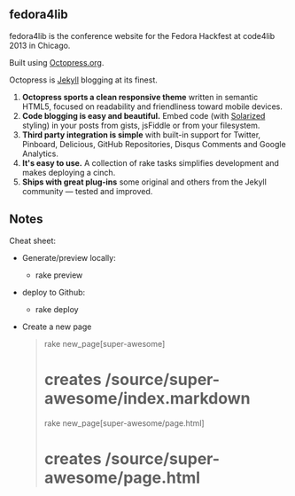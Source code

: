 ## fedora4lib

fedora4lib is the conference website for the Fedora Hackfest at code4lib 2013 in Chicago.

Built using [Octopress.org](http://octopress.org/).

Octopress is [Jekyll](https://github.com/mojombo/jekyll) blogging at its finest.

1. **Octopress sports a clean responsive theme** written in semantic HTML5, focused on readability and friendliness toward mobile devices.
2. **Code blogging is easy and beautiful.** Embed code (with [Solarized](http://ethanschoonover.com/solarized) styling) in your posts from gists, jsFiddle or from your filesystem.
3. **Third party integration is simple** with built-in support for Twitter, Pinboard, Delicious, GitHub Repositories, Disqus Comments and Google Analytics.
4. **It's easy to use.** A collection of rake tasks simplifies development and makes deploying a cinch.
5. **Ships with great plug-ins** some original and others from the Jekyll community &mdash; tested and improved.


## Notes

Cheat sheet:

* Generate/preview locally:
	* rake preview
* deploy to Github:
	* rake deploy
* Create a new page

	> rake new_page[super-awesome]
	> # creates /source/super-awesome/index.markdown
	>
	> rake new_page[super-awesome/page.html]
	> # creates /source/super-awesome/page.html
	

